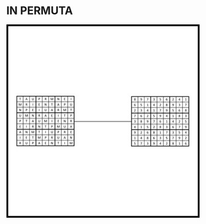 # IN PERMUTA

![](https://github.com/DanielBrito/no-ritmo-de-algo/blob/master/PoemasVisuais/img/in%20permuta.jpg)
